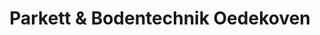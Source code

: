 ---
title: "Parkett & Bodentechnik Oedekoven"
url: /sinzig/parkett-und-bodentechnik-oedekoven/
shop: Raumausstattung
---